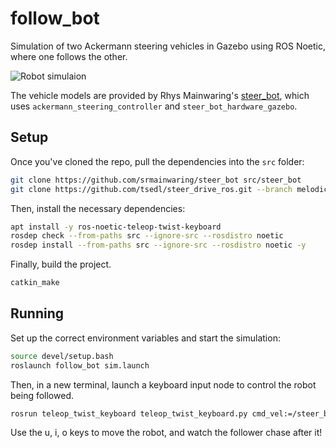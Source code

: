 # follow_bot

Simulation of two Ackermann steering vehicles in Gazebo using ROS Noetic, where one follows the other.

![Robot simulaion](./robots.png)

The vehicle models are provided by Rhys Mainwaring's [steer_bot](https://github.com/srmainwaring/steer_bot), which uses `ackermann_steering_controller` and `steer_bot_hardware_gazebo`.

## Setup
Once you've cloned the repo, pull the dependencies into the `src` folder:

```sh
git clone https://github.com/srmainwaring/steer_bot src/steer_bot
git clone https://github.com/tsedl/steer_drive_ros.git --branch melodic-devel --single-branch src/steer_drive_ros
```

Then, install the necessary dependencies:
```sh
apt install -y ros-noetic-teleop-twist-keyboard
rosdep check --from-paths src --ignore-src --rosdistro noetic
rosdep install --from-paths src --ignore-src --rosdistro noetic -y
```

Finally, build the project.

```sh
catkin_make
```

## Running
Set up the correct environment variables and start the simulation:

```sh
source devel/setup.bash
roslaunch follow_bot sim.launch
```

Then, in a new terminal, launch a keyboard input node to control the robot being followed.

```sh
rosrun teleop_twist_keyboard teleop_twist_keyboard.py cmd_vel:=/steer_bot/ackermann_steering_controller/cmd_vel _speed:=2 _turn:=1.57
```

Use the u, i, o keys to move the robot, and watch the follower chase after it!